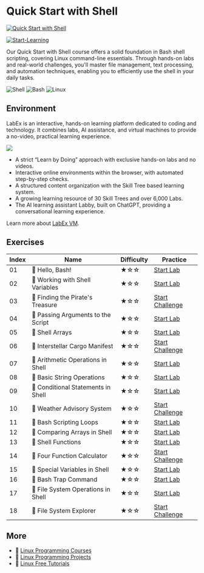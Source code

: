 # Quick Start with Shell

[![Quick Start with Shell](https://cover-creator.appbot.io/quick-start-with-shell.png)](https://labex.io/courses/quick-start-with-shell)

[![Start-Learning](https://img.shields.io/badge/Start-Learning-whitesmoke?style=for-the-badge)](https://labex.io/courses/quick-start-with-shell)

Our Quick Start with Shell course offers a solid foundation in Bash shell scripting, covering Linux command-line essentials. Through hands-on labs and real-world challenges, you'll master file management, text processing, and automation techniques, enabling you to efficiently use the shell in your daily tasks.

![Shell](https://img.shields.io/badge/Shell-whitesmoke?style=for-the-badge&logo=shell)
![Bash](https://img.shields.io/badge/Bash-whitesmoke?style=for-the-badge&logo=bash)
![Linux](https://img.shields.io/badge/Linux-whitesmoke?style=for-the-badge&logo=linux)


## Environment

LabEx is an interactive, hands-on learning platform dedicated to coding and technology. It combines labs, AI assistance, and virtual machines to provide a no-video, practical learning experience.

![](https://tutorial-screenshot.getvm.io/images/vm-1725247253.png)

- A strict “Learn by Doing” approach with exclusive hands-on labs and no videos.
- Interactive online environments within the browser, with automated step-by-step checks.
- A structured content organization with the Skill Tree based learning system.
- A growing learning resource of 30 Skill Trees and over 6,000 Labs.
- The AI learning assistant Labby, built on ChatGPT, providing a conversational learning experience.

Learn more about [LabEx VM](https://support.labex.io/using-labex/virtual-machine).

## Exercises

|   Index | Name                              | Difficulty   | Practice                                                                                                        |
|---------|-----------------------------------|--------------|-----------------------------------------------------------------------------------------------------------------|
|      01 | 📖 Hello, Bash!                    | ★☆☆          | <a target='_blank' href='https://labex.io/tutorials/linux-hello-bash-388809'>Start Lab</a>                      |
|      02 | 📖 Working with Shell Variables    | ★☆☆          | <a target='_blank' href='https://labex.io/tutorials/shell-working-with-shell-variables-388810'>Start Lab</a>    |
|      03 | 🎯 Finding the Pirate's Treasure   | ★☆☆          | <a target='_blank' href='https://labex.io/labs/shell-finding-the-pirate-s-treasure-388807'>Start Challenge</a>  |
|      04 | 📖 Passing Arguments to the Script | ★☆☆          | <a target='_blank' href='https://labex.io/tutorials/shell-passing-arguments-to-the-script-388811'>Start Lab</a> |
|      05 | 📖 Shell Arrays                    | ★☆☆          | <a target='_blank' href='https://labex.io/tutorials/shell-shell-arrays-388812'>Start Lab</a>                    |
|      06 | 🎯 Interstellar Cargo Manifest     | ★☆☆          | <a target='_blank' href='https://labex.io/labs/shell-interstellar-cargo-manifest-388869'>Start Challenge</a>    |
|      07 | 📖 Arithmetic Operations in Shell  | ★☆☆          | <a target='_blank' href='https://labex.io/tutorials/shell-arithmetic-operations-in-shell-388813'>Start Lab</a>  |
|      08 | 📖 Basic String Operations         | ★☆☆          | <a target='_blank' href='https://labex.io/tutorials/shell-basic-string-operations-388814'>Start Lab</a>         |
|      09 | 📖 Conditional Statements in Shell | ★☆☆          | <a target='_blank' href='https://labex.io/tutorials/linux-conditional-statements-in-shell-388815'>Start Lab</a> |
|      10 | 🎯 Weather Advisory System         | ★☆☆          | <a target='_blank' href='https://labex.io/labs/shell-weather-advisory-system-388885'>Start Challenge</a>        |
|      11 | 📖 Bash Scripting Loops            | ★☆☆          | <a target='_blank' href='https://labex.io/tutorials/shell-bash-scripting-loops-388816'>Start Lab</a>            |
|      12 | 📖 Comparing Arrays in Shell       | ★☆☆          | <a target='_blank' href='https://labex.io/tutorials/shell-comparing-arrays-in-shell-388817'>Start Lab</a>       |
|      13 | 📖 Shell Functions                 | ★☆☆          | <a target='_blank' href='https://labex.io/tutorials/shell-shell-functions-388818'>Start Lab</a>                 |
|      14 | 🎯 Four Function Calculator        | ★☆☆          | <a target='_blank' href='https://labex.io/labs/shell-four-function-calculator-388893'>Start Challenge</a>       |
|      15 | 📖 Special Variables in Shell      | ★☆☆          | <a target='_blank' href='https://labex.io/tutorials/shell-special-variables-in-shell-388819'>Start Lab</a>      |
|      16 | 📖 Bash Trap Command               | ★☆☆          | <a target='_blank' href='https://labex.io/tutorials/linux-bash-trap-command-388820'>Start Lab</a>               |
|      17 | 📖 File System Operations in Shell | ★☆☆          | <a target='_blank' href='https://labex.io/tutorials/shell-file-system-operations-in-shell-388821'>Start Lab</a> |
|      18 | 🎯 File System Explorer            | ★☆☆          | <a target='_blank' href='https://labex.io/labs/shell-file-system-explorer-388898'>Start Challenge</a>           |

## More

- 🔗 [Linux Programming Courses](https://github.com/labex-labs/awesome-programming-courses)
- 🔗 [Linux Programming Projects](https://github.com/labex-labs/awesome-programming-projects)
- 🔗 [Linux Free Tutorials](https://github.com/labex-labs/linux-free-tutorials)

